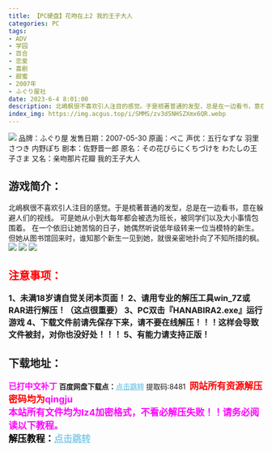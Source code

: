 ```yaml
---
title: 【PC硬盘】花吻在上2 我的王子大人
categories: PC
tags:
- ADV
- 学园
- 百合
- 恋爱
- 喜剧
- 甜蜜
- 2007年
- ふぐり屋社
date: 2023-6-4 8:01:00
description: 北嶋枫很不喜欢引人注目的感觉。于是梳著普通的发型，总是在一边看书，意在躲避人们的视线。可是她从小到大每年都会被选为班长，被同学们以及大小事情包围着。在一个依旧让她苦恼的日子，她偶然听说低年级转来一位当模特的新生。但她从图书馆回来时，谁知那个新生一见到她，就很亲密地扑向了不知所措的枫。
index_img: https://img.acgus.top/i/SMMS/zv3d5NHSZXmx6QR.webp
---
```

![](https://img.acgus.top/i/SMMS/zv3d5NHSZXmx6QR.webp)
品牌：ふぐり屋
发售日期：2007-05-30
原画：ぺこ
声优：五行なずな 羽里さつき 内野ぽち
剧本：佐野晋一郎
原名：その花びらにくちづけを わたしの王子さま
又名：亲吻那片花瓣 我的王子大人

## 游戏简介：
北嶋枫很不喜欢引人注目的感觉。于是梳著普通的发型，总是在一边看书，意在躲避人们的视线。
可是她从小到大每年都会被选为班长，被同学们以及大小事情包围着。
在一个依旧让她苦恼的日子，她偶然听说低年级转来一位当模特的新生。
但她从图书馆回来时，谁知那个新生一见到她，就很亲密地扑向了不知所措的枫。
![](https://img.acgus.top/i/SMMS/pajIhelsg3RuEP5.webp)
![](https://img.acgus.top/i/SMMS/cXUsNSKp5IkYq3.webp)
![](https://img.acgus.top/i/SMMS/m8XkGHeI9fsN4DT.webp)





## <font color=#FF0000 >注意事项：</font>
<font size=3><b>1、未满18岁请自觉关闭本页面！
2、请用专业的解压工具win_7Z或RAR进行解压！（这点很重要）
3、PC双击『HANABIRA2.exe』运行游戏
4、下载文件前请先保存下来，请不要在线解压！！！这样会导致文件被封，对你也没好处！！！
5、有能力请支持正版！</b></font>

## 下载地址：
<font color=#FF00FF size=3><b>已打中文补丁</b></font>
<b>百度网盘下载点：</b><a href="https://pan.baidu.com/s/1Voc1YQg_RGbIx78uQ-GHYA?pwd=8481" style="color: #87CEEB;"><b>点击跳转</b></a> 提取码:8481
<a style="padding: 0" href="https://post.qingju.org/AD/"><img style="max-width:100%" src="https://img.acgus.top/i/2024/07/478f689b8021d8d499ab43d21acf137a.gif" alt=""></a>
<b><font color=#FF0000 size=4>网站所有资源解压密码均为</b></font><b><font color=#FF00FF size=4>qingju</font><font color=#FF0000 ></font></b><br><b><font color=#FF00FF size=4>本站所有文件均为lz4加密格式，不看必解压失败！！请务必阅读以下教程。</b></font><br><b><font color=#000 size=4>解压教程：</b><a href="https://post.qingju.org/tutorial/000/" style="color: #87CEEB;"><b>点击跳转</b></a>